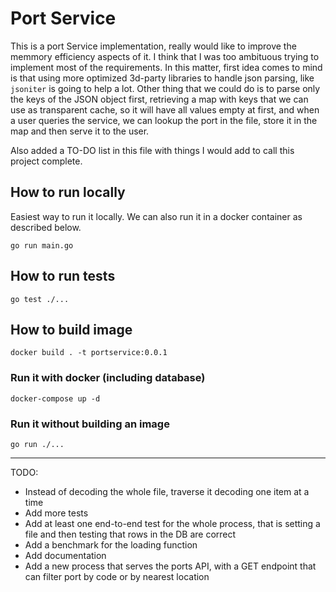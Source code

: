 # Port Service
This is a port Service implementation, really would like to improve the memmory efficiency aspects of it.
I think that I was too ambituous trying to implement most of the requirements. In this matter, first idea
comes to mind is that using more optimized 3d-party libraries to handle json parsing, like `jsoniter` is
going to help a lot. Other thing that we could do is to parse only the keys of the JSON object first,
retrieving a map with keys that we can use as transparent cache, so it will have all values empty at first,
and when a user queries the service, we can lookup the port in the file, store it in the map and then serve
it to the user.

Also added a TO-DO list in this file with things I would add to call this project complete.

## How to run locally
Easiest way to run it locally. We can also run it in a docker container as described below.

```
go run main.go
```

## How to run tests
```
go test ./...
```

## How to build image
```
docker build . -t portservice:0.0.1
```

### Run it with docker (including database)
```
docker-compose up -d
```

### Run it without building an image
```
go run ./...
```

--- 
TODO:
 * Instead of decoding the whole file, traverse it decoding one item at a time
 * Add more tests
 * Add at least one end-to-end test for the whole process, that is setting a file and then testing that rows in the DB are correct
 * Add a benchmark for the loading function
 * Add documentation
 * Add a new process that serves the ports API, with a GET endpoint that can filter port by code or by nearest location 
